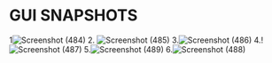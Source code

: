 # GUI SNAPSHOTS #
1![Screenshot (484)](https://github.com/user-attachments/assets/7ffd95bd-9665-4a71-a803-9464192d0311)
2. ![Screenshot (485)](https://github.com/user-attachments/assets/86a405a5-6475-42be-af93-3e3c2c4fb849)
3.![Screenshot (486)](https://github.com/user-attachments/assets/f4917bfe-0866-4c9f-a96d-7ea2246a185e)
4.!![Screenshot (487)](https://github.com/user-attachments/assets/a124aaea-2fd2-46a8-bc10-746df225a94a)
5.![Screenshot (489)](https://github.com/user-attachments/assets/781f6980-c1d1-4fc0-9716-fc54bceb2593)
6.![Screenshot (488)](https://github.com/user-attachments/assets/5b4da6f5-7c33-46f1-959e-7cd6e051b2e8)




